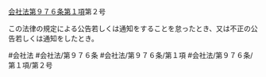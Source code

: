 [会社法第９７６条第１項](会社法＿＿＿＿第９７６条第１項)第２号

この法律の規定による公告若しくは通知をすることを怠ったとき、又は不正の公告若しくは通知をしたとき。


#会社法
#会社法/第９７６条
#会社法/第９７６条/第１項
#会社法/第９７６条/第１項/第２号
